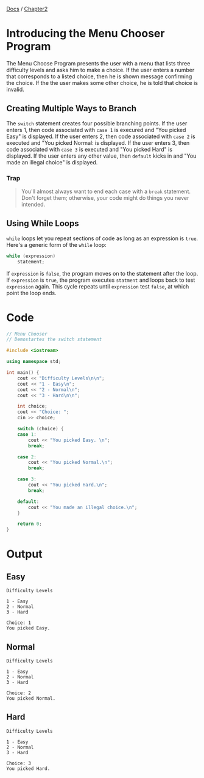 [Docs](../../) / [Chapter2](../)
# Introducing the Menu Chooser Program

The Menu Choose Program presents the user with a menu that lists three difficulty levels and asks him to make a choice. If the user enters a number that corresponds to a listed choice, then he is shown message confirming the choice. If the the user makes some other choice, he is told that choice is invalid.

## Creating Multiple Ways to Branch

The `switch` statement creates four possible branching points. If the user enters 1, then code associated with `case 1` is execured and "You picked Easy" is displayed. If the user enters 2, then code associated with `case 2` is executed and "You picked Normal: is displayed. If the user enters 3, then code associated with `case 3` is executed and "You picked Hard" is displayed. If the user enters any other value, then `default` kicks in and "You made an illegal choice" is displayed.

### Trap
> You'll almost always want to end each case with a `break` statement. Don't forget them; otherwise, your code might do things you never intended.

## Using While Loops

`while` loops let you repeat sections of code as long as an expression is `true`. Here's a generic form of the `while` loop:

```cpp
while (expression)
    statement;
```

If `expression` is `false`, the program moves on to the statement after the loop. If `expression` is `true`, the program executes `statment` and loops back to test `expression` again. This cycle repeats until `expression` test `false`, at which point the loop ends.

# Code
```cpp
// Menu Chooser
// Demostartes the switch statement

#include <iostream>

using namespace std;

int main() {
	cout << "Difficulty Levels\n\n";
	cout << "1 - Easy\n";
	cout << "2 - Normal\n";
	cout << "3 - Hard\n\n";

	int choice;
	cout << "Choice: ";
	cin >> choice;

	switch (choice) {
	case 1: 
		cout << "You picked Easy. \n";
		break;

	case 2: 
		cout << "You picked Normal.\n";
		break;

	case 3: 
		cout << "You picked Hard.\n";
		break;

	default:
		cout << "You made an illegal choice.\n";
	}

	return 0;
}
```

# Output

## Easy
```
Difficulty Levels

1 - Easy
2 - Normal
3 - Hard

Choice: 1
You picked Easy.
```

## Normal
```
Difficulty Levels

1 - Easy
2 - Normal
3 - Hard

Choice: 2
You picked Normal.
```

## Hard
```
Difficulty Levels

1 - Easy
2 - Normal
3 - Hard

Choice: 3
You picked Hard.
```